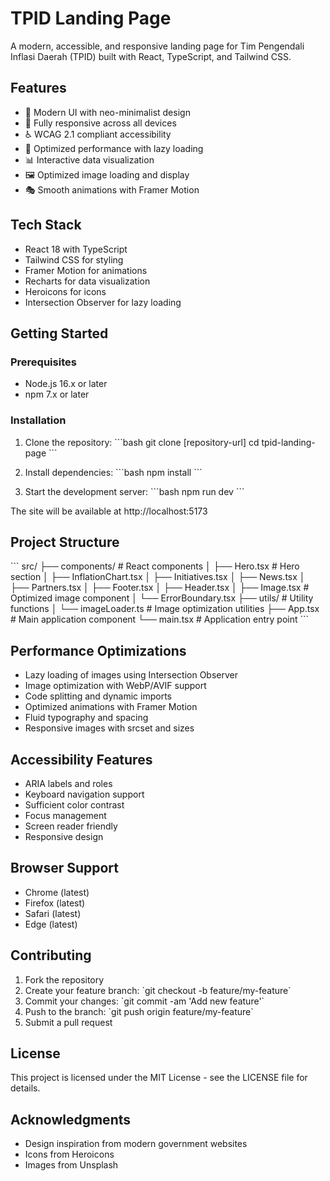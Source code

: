# TPID Landing Page

A modern, accessible, and responsive landing page for Tim Pengendali Inflasi Daerah (TPID) built with React, TypeScript, and Tailwind CSS.

## Features

- 🎨 Modern UI with neo-minimalist design
- 📱 Fully responsive across all devices
- ♿ WCAG 2.1 compliant accessibility
- 🚀 Optimized performance with lazy loading
- 📊 Interactive data visualization
- 🖼️ Optimized image loading and display
- 🎭 Smooth animations with Framer Motion

## Tech Stack

- React 18 with TypeScript
- Tailwind CSS for styling
- Framer Motion for animations
- Recharts for data visualization
- Heroicons for icons
- Intersection Observer for lazy loading

## Getting Started

### Prerequisites

- Node.js 16.x or later
- npm 7.x or later

### Installation

1. Clone the repository:
\`\`\`bash
git clone [repository-url]
cd tpid-landing-page
\`\`\`

2. Install dependencies:
\`\`\`bash
npm install
\`\`\`

3. Start the development server:
\`\`\`bash
npm run dev
\`\`\`

The site will be available at http://localhost:5173

## Project Structure

\`\`\`
src/
├── components/         # React components
│   ├── Hero.tsx       # Hero section
│   ├── InflationChart.tsx
│   ├── Initiatives.tsx
│   ├── News.tsx
│   ├── Partners.tsx
│   ├── Footer.tsx
│   ├── Header.tsx
│   ├── Image.tsx      # Optimized image component
│   └── ErrorBoundary.tsx
├── utils/             # Utility functions
│   └── imageLoader.ts # Image optimization utilities
├── App.tsx           # Main application component
└── main.tsx         # Application entry point
\`\`\`

## Performance Optimizations

- Lazy loading of images using Intersection Observer
- Image optimization with WebP/AVIF support
- Code splitting and dynamic imports
- Optimized animations with Framer Motion
- Fluid typography and spacing
- Responsive images with srcset and sizes

## Accessibility Features

- ARIA labels and roles
- Keyboard navigation support
- Sufficient color contrast
- Focus management
- Screen reader friendly
- Responsive design

## Browser Support

- Chrome (latest)
- Firefox (latest)
- Safari (latest)
- Edge (latest)

## Contributing

1. Fork the repository
2. Create your feature branch: \`git checkout -b feature/my-feature\`
3. Commit your changes: \`git commit -am 'Add new feature'\`
4. Push to the branch: \`git push origin feature/my-feature\`
5. Submit a pull request

## License

This project is licensed under the MIT License - see the LICENSE file for details.

## Acknowledgments

- Design inspiration from modern government websites
- Icons from Heroicons
- Images from Unsplash
